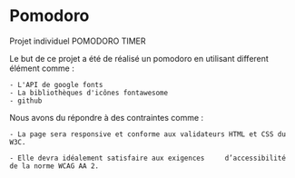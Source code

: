# Pomodoro
Projet individuel POMODORO TIMER

Le but de ce projet a été de réalisé un pomodoro en utilisant different élément comme : 

    - L'API de google fonts
    - La bibliothèques d'icônes fontawesome
    - github

Nous avons du répondre à des contraintes comme :

    - La page sera responsive et conforme aux validateurs HTML et CSS du W3C.

    - Elle devra idéalement satisfaire aux exigences     d’accessibilité de la norme WCAG AA 2.